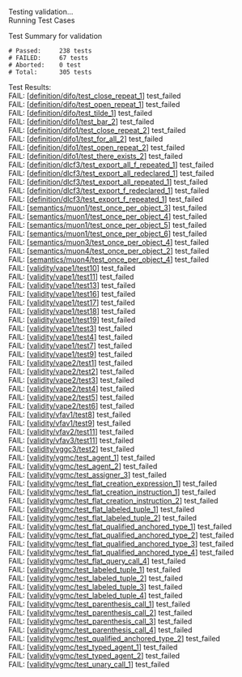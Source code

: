 
Testing validation...</br>
Running Test Cases

Test Summary for validation

    # Passed:     238 tests
    # FAILED:     67 tests
    # Aborted:    0 test
    # Total:      305 tests

Test Results:</br>
FAIL:  \[[definition/difo/test\_close\_repeat\_1](definition/difo/test\_close\_repeat\_1)\] test\_failed</br>
FAIL:  \[[definition/difo/test\_open\_repeat\_1](definition/difo/test\_open\_repeat\_1)\] test\_failed</br>
FAIL:  \[[definition/difo/test\_tilde\_1](definition/difo/test\_tilde\_1)\] test\_failed</br>
FAIL:  \[[definition/difo1/test\_bar\_2](definition/difo1/test\_bar\_2)\] test\_failed</br>
FAIL:  \[[definition/difo1/test\_close\_repeat\_2](definition/difo1/test\_close\_repeat\_2)\] test\_failed</br>
FAIL:  \[[definition/difo1/test\_for\_all\_2](definition/difo1/test\_for\_all\_2)\] test\_failed</br>
FAIL:  \[[definition/difo1/test\_open\_repeat\_2](definition/difo1/test\_open\_repeat\_2)\] test\_failed</br>
FAIL:  \[[definition/difo1/test\_there\_exists\_2](definition/difo1/test\_there\_exists\_2)\] test\_failed</br>
FAIL:  \[[definition/dlcf3/test\_export\_all\_f\_repeated\_1](definition/dlcf3/test\_export\_all\_f\_repeated\_1)\] test\_failed</br>
FAIL:  \[[definition/dlcf3/test\_export\_all\_redeclared\_1](definition/dlcf3/test\_export\_all\_redeclared\_1)\] test\_failed</br>
FAIL:  \[[definition/dlcf3/test\_export\_all\_repeated\_1](definition/dlcf3/test\_export\_all\_repeated\_1)\] test\_failed</br>
FAIL:  \[[definition/dlcf3/test\_export\_f\_redeclared\_1](definition/dlcf3/test\_export\_f\_redeclared\_1)\] test\_failed</br>
FAIL:  \[[definition/dlcf3/test\_export\_f\_repeated\_1](definition/dlcf3/test\_export\_f\_repeated\_1)\] test\_failed</br>
FAIL:  \[[semantics/muon1/test\_once\_per\_object\_3](semantics/muon1/test\_once\_per\_object\_3)\] test\_failed</br>
FAIL:  \[[semantics/muon1/test\_once\_per\_object\_4](semantics/muon1/test\_once\_per\_object\_4)\] test\_failed</br>
FAIL:  \[[semantics/muon1/test\_once\_per\_object\_5](semantics/muon1/test\_once\_per\_object\_5)\] test\_failed</br>
FAIL:  \[[semantics/muon1/test\_once\_per\_object\_6](semantics/muon1/test\_once\_per\_object\_6)\] test\_failed</br>
FAIL:  \[[semantics/muon3/test\_once\_per\_object\_4](semantics/muon3/test\_once\_per\_object\_4)\] test\_failed</br>
FAIL:  \[[semantics/muon4/test\_once\_per\_object\_2](semantics/muon4/test\_once\_per\_object\_2)\] test\_failed</br>
FAIL:  \[[semantics/muon4/test\_once\_per\_object\_4](semantics/muon4/test\_once\_per\_object\_4)\] test\_failed</br>
FAIL:  \[[validity/vape1/test10](validity/vape1/test10)\] test\_failed</br>
FAIL:  \[[validity/vape1/test11](validity/vape1/test11)\] test\_failed</br>
FAIL:  \[[validity/vape1/test13](validity/vape1/test13)\] test\_failed</br>
FAIL:  \[[validity/vape1/test16](validity/vape1/test16)\] test\_failed</br>
FAIL:  \[[validity/vape1/test17](validity/vape1/test17)\] test\_failed</br>
FAIL:  \[[validity/vape1/test18](validity/vape1/test18)\] test\_failed</br>
FAIL:  \[[validity/vape1/test19](validity/vape1/test19)\] test\_failed</br>
FAIL:  \[[validity/vape1/test3](validity/vape1/test3)\] test\_failed</br>
FAIL:  \[[validity/vape1/test4](validity/vape1/test4)\] test\_failed</br>
FAIL:  \[[validity/vape1/test7](validity/vape1/test7)\] test\_failed</br>
FAIL:  \[[validity/vape1/test9](validity/vape1/test9)\] test\_failed</br>
FAIL:  \[[validity/vape2/test1](validity/vape2/test1)\] test\_failed</br>
FAIL:  \[[validity/vape2/test2](validity/vape2/test2)\] test\_failed</br>
FAIL:  \[[validity/vape2/test3](validity/vape2/test3)\] test\_failed</br>
FAIL:  \[[validity/vape2/test4](validity/vape2/test4)\] test\_failed</br>
FAIL:  \[[validity/vape2/test5](validity/vape2/test5)\] test\_failed</br>
FAIL:  \[[validity/vape2/test6](validity/vape2/test6)\] test\_failed</br>
FAIL:  \[[validity/vfav1/test8](validity/vfav1/test8)\] test\_failed</br>
FAIL:  \[[validity/vfav1/test9](validity/vfav1/test9)\] test\_failed</br>
FAIL:  \[[validity/vfav2/test11](validity/vfav2/test11)\] test\_failed</br>
FAIL:  \[[validity/vfav3/test11](validity/vfav3/test11)\] test\_failed</br>
FAIL:  \[[validity/vggc3/test2](validity/vggc3/test2)\] test\_failed</br>
FAIL:  \[[validity/vgmc/test\_agent\_1](validity/vgmc/test\_agent\_1)\] test\_failed</br>
FAIL:  \[[validity/vgmc/test\_agent\_2](validity/vgmc/test\_agent\_2)\] test\_failed</br>
FAIL:  \[[validity/vgmc/test\_assigner\_3](validity/vgmc/test\_assigner\_3)\] test\_failed</br>
FAIL:  \[[validity/vgmc/test\_flat\_creation\_expression\_1](validity/vgmc/test\_flat\_creation\_expression\_1)\] test\_failed</br>
FAIL:  \[[validity/vgmc/test\_flat\_creation\_instruction\_1](validity/vgmc/test\_flat\_creation\_instruction\_1)\] test\_failed</br>
FAIL:  \[[validity/vgmc/test\_flat\_creation\_instruction\_2](validity/vgmc/test\_flat\_creation\_instruction\_2)\] test\_failed</br>
FAIL:  \[[validity/vgmc/test\_flat\_labeled\_tuple\_1](validity/vgmc/test\_flat\_labeled\_tuple\_1)\] test\_failed</br>
FAIL:  \[[validity/vgmc/test\_flat\_labeled\_tuple\_2](validity/vgmc/test\_flat\_labeled\_tuple\_2)\] test\_failed</br>
FAIL:  \[[validity/vgmc/test\_flat\_qualified\_anchored\_type\_1](validity/vgmc/test\_flat\_qualified\_anchored\_type\_1)\] test\_failed</br>
FAIL:  \[[validity/vgmc/test\_flat\_qualified\_anchored\_type\_2](validity/vgmc/test\_flat\_qualified\_anchored\_type\_2)\] test\_failed</br>
FAIL:  \[[validity/vgmc/test\_flat\_qualified\_anchored\_type\_3](validity/vgmc/test\_flat\_qualified\_anchored\_type\_3)\] test\_failed</br>
FAIL:  \[[validity/vgmc/test\_flat\_qualified\_anchored\_type\_4](validity/vgmc/test\_flat\_qualified\_anchored\_type\_4)\] test\_failed</br>
FAIL:  \[[validity/vgmc/test\_flat\_query\_call\_4](validity/vgmc/test\_flat\_query\_call\_4)\] test\_failed</br>
FAIL:  \[[validity/vgmc/test\_labeled\_tuple\_1](validity/vgmc/test\_labeled\_tuple\_1)\] test\_failed</br>
FAIL:  \[[validity/vgmc/test\_labeled\_tuple\_2](validity/vgmc/test\_labeled\_tuple\_2)\] test\_failed</br>
FAIL:  \[[validity/vgmc/test\_labeled\_tuple\_3](validity/vgmc/test\_labeled\_tuple\_3)\] test\_failed</br>
FAIL:  \[[validity/vgmc/test\_labeled\_tuple\_4](validity/vgmc/test\_labeled\_tuple\_4)\] test\_failed</br>
FAIL:  \[[validity/vgmc/test\_parenthesis\_call\_1](validity/vgmc/test\_parenthesis\_call\_1)\] test\_failed</br>
FAIL:  \[[validity/vgmc/test\_parenthesis\_call\_2](validity/vgmc/test\_parenthesis\_call\_2)\] test\_failed</br>
FAIL:  \[[validity/vgmc/test\_parenthesis\_call\_3](validity/vgmc/test\_parenthesis\_call\_3)\] test\_failed</br>
FAIL:  \[[validity/vgmc/test\_parenthesis\_call\_4](validity/vgmc/test\_parenthesis\_call\_4)\] test\_failed</br>
FAIL:  \[[validity/vgmc/test\_qualified\_anchored\_type\_2](validity/vgmc/test\_qualified\_anchored\_type\_2)\] test\_failed</br>
FAIL:  \[[validity/vgmc/test\_typed\_agent\_1](validity/vgmc/test\_typed\_agent\_1)\] test\_failed</br>
FAIL:  \[[validity/vgmc/test\_typed\_agent\_2](validity/vgmc/test\_typed\_agent\_2)\] test\_failed</br>
FAIL:  \[[validity/vgmc/test\_unary\_call\_1](validity/vgmc/test\_unary\_call\_1)\] test\_failed
